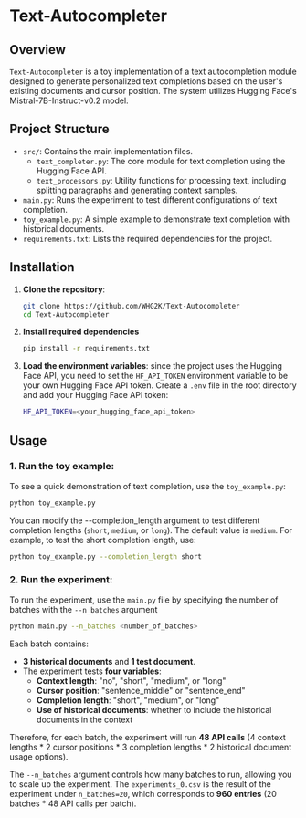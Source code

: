 # Text-Autocompleter

## Overview
`Text-Autocompleter` is a toy implementation of a text autocompletion module designed to generate personalized text completions based on the user's existing documents and cursor position. The system utilizes Hugging Face's Mistral-7B-Instruct-v0.2 model.

## Project Structure
- `src/`: Contains the main implementation files.
  - `text_completer.py`: The core module for text completion using the Hugging Face API.
  - `text_processors.py`: Utility functions for processing text, including splitting paragraphs and generating context samples.
- `main.py`: Runs the experiment to test different configurations of text completion.
- `toy_example.py`: A simple example to demonstrate text completion with historical documents.
- `requirements.txt`: Lists the required dependencies for the project.

## Installation

1. **Clone the repository**:
   ```bash
   git clone https://github.com/WHG2K/Text-Autocompleter
   cd Text-Autocompleter
   ```

2. **Install required dependencies**
    ```bash
   pip install -r requirements.txt
   ```

3. **Load the environment variables**: since the project uses the Hugging Face API, you need to set the `HF_API_TOKEN` environment variable to be your own Hugging Face API token. Create a `.env` file in the root directory and add your Hugging Face API token:
    ```bash
    HF_API_TOKEN=<your_hugging_face_api_token>
    ```

## Usage

### 1. **Run the toy example**:
To see a quick demonstration of text completion, use the `toy_example.py`:
```bash
python toy_example.py
```
You can modify the --completion_length argument to test different completion lengths (`short`, `medium`, or `long`). The default value is `medium`. For example, to test the short completion length, use:
```bash
python toy_example.py --completion_length short
```

### 2. **Run the experiment**:
To run the experiment, use the `main.py` file by specifying the number of batches with the `--n_batches` argument
```bash
python main.py --n_batches <number_of_batches>
```
Each batch contains:
- **3 historical documents** and **1 test document**.
- The experiment tests **four variables**:
  - **Context length**: "no", "short", "medium", or "long"
  - **Cursor position**: "sentence_middle" or "sentence_end"
  - **Completion length**: "short", "medium", or "long"
  - **Use of historical documents**: whether to include the historical documents in the context

Therefore, for each batch, the experiment will run **48 API calls** (4 context lengths * 2 cursor positions * 3 completion lengths * 2 historical document usage options).

The `--n_batches` argument controls how many batches to run, allowing you to scale up the experiment. The `experiments_0.csv` is the result of the experiment under `n_batches=20`, which corresponds to **960 entries** (20 batches * 48 API calls per batch).